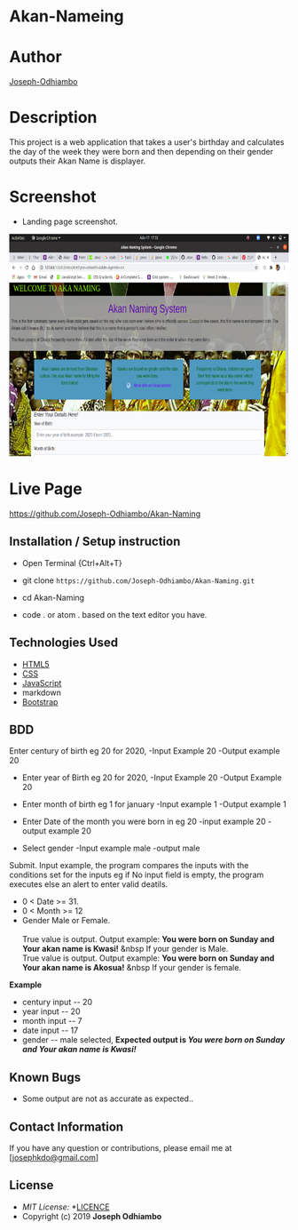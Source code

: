 # Akan-Nameing

# Author

[Joseph-Odhiambo](https://github.com/Joseph-Odhiambo/Akan-Naming)

# Description

This project is a web application that takes a user's birthday and calculates the day of the week they were born and then depending on their gender outputs their Akan Name is displayer. 

# Screenshot
* Landing page screenshot.
<img src="https://raw.githubusercontent.com/Joseph-Odhiambo/Akan-Naming/c3d8cfda4a54128dc59e34b37c62decaa5e8f6b5/images/Screenshot%20from%202020-07-17%2017-32-11.png" width="800px" height="400px">

# Live Page 
https://github.com/Joseph-Odhiambo/Akan-Naming 


## Installation / Setup instruction
* Open Terminal {Ctrl+Alt+T}

* git clone ```https://github.com/Joseph-Odhiambo/Akan-Naming.git```

* cd Akan-Naming

* code . or atom . based on the text editor you have.

## Technologies Used

* [HTML5](https://getbootstrap.com/docs/4.5/getting-started/introduction/#html5-doctype)
* [CSS](https://getbootstrap.com/docs/4.5/getting-started/introduction/#css)
* [JavaScript](https://www.w3schools.com/js/default.asp)
* markdown
* [Bootstrap](https://getbootstrap.com/)

## BDD
Enter century of birth eg 20 for 2020,
     -Input Example 20
     -Output example 20

* Enter year of Birth eg 20 for 2020,
     -Input Example 20
     -Output Example 20

* Enter month of birth eg 1 for january 
    -Input example 1
    -Output example 1

* Enter Date of the month you were born in eg 20
    -input example 20
    -output example 20

* Select gender 
    -Input example male
    -output male

Submit.
Input example, the program compares the inputs with the conditions set for the inputs eg if No input field is empty, the program executes else an alert to enter valid deatils.
* 0 < Date >= 31.
* 0 < Month >= 12
* Gender Male or Female. <br/>  
True value is output. Output example: **You were born on Sunday and Your akan name is Kwasi!** &nbsp If your gender is Male.<br/>
True value is output. Output example: **You were born on Sunday and Your akan name is  Akosua!** &nbsp If your gender is female.  

**Example**
* century input -- 20
* year input   -- 20
* month input  -- 7
* date input -- 17
* gender -- male selected,
**Expected output is *You were born on Sunday and Your akan name is Kwasi!*** 

## Known Bugs
* Some output are not as accurate as expected..

## Contact Information 

If you have any question or contributions, please email me at [josephkdo@gmail.com]

## License
* *MIT License:*
*[LICENCE](LICENCE)
* Copyright (c) 2019 **Joseph Odhiambo**
